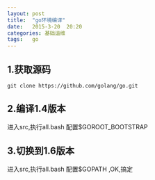 ```yaml
---
layout: post
title:  "go环境编译"
date:   2015-3-20  20:20
categories: 基础运维
tags:   go
---
```


## 1.获取源码

    git clone https://github.com/golang/go.git

## 2.编译1.4版本

  进入src,执行all.bash
  配置$GOROOT_BOOTSTRAP 
 
## 3.切换到1.6版本

  进入src,执行all.bash
  配置$GOPATH ,OK,搞定 
